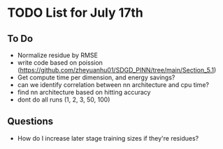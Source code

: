 # TODO List for July 17th

## To Do

-   Normalize residue by RMSE
-   write code based on poission (<https://github.com/zheyuanhu01/SDGD_PINN/tree/main/Section_5.1>)
-   Get compute time per dimension, and energy savings?
-   can we identify correlation between nn architecture and cpu time?
-   find nn architecture based on hitting accuracy
-   dont do all runs (1, 2, 3, 50, 100)

## Questions

-   How do I increase later stage training sizes if they're residues?
